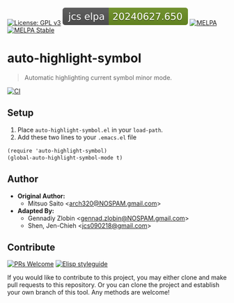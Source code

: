 [![License: GPL v3](https://img.shields.io/badge/License-GPL%20v3-blue.svg)](https://www.gnu.org/licenses/gpl-3.0)
[![JCS-ELPA](https://raw.githubusercontent.com/jcs-emacs/badges/master/elpa/v/auto-highlight-symbol.svg)](https://jcs-emacs.github.io/jcs-elpa/#/auto-highlight-symbol)
[![MELPA](https://melpa.org/packages/auto-highlight-symbol-badge.svg)](https://melpa.org/#/auto-highlight-symbol)
[![MELPA Stable](https://stable.melpa.org/packages/auto-highlight-symbol-badge.svg)](https://stable.melpa.org/#/auto-highlight-symbol)

# auto-highlight-symbol
> Automatic highlighting current symbol minor mode.

[![CI](https://github.com/jcs-elpa/auto-highlight-symbol/actions/workflows/test.yml/badge.svg)](https://github.com/jcs-elpa/auto-highlight-symbol/actions/workflows/test.yml)

## Setup

1. Place `auto-highlight-symbol.el` in your `load-path`.
2. Add these two lines to your `.emacs.el` file

```elisp
(require 'auto-highlight-symbol)
(global-auto-highlight-symbol-mode t)
```

## Author

* **Original Author:** 
  - Mitsuo Saito <<arch320@NOSPAM.gmail.com>>
* **Adapted By:** 
  - Gennadiy Zlobin <<gennad.zlobin@NOSPAM.gmail.com>>
  - Shen, Jen-Chieh <<jcs090218@gmail.com>>

## Contribute

[![PRs Welcome](https://img.shields.io/badge/PRs-welcome-brightgreen.svg)](http://makeapullrequest.com)
[![Elisp styleguide](https://img.shields.io/badge/elisp-style%20guide-purple)](https://github.com/bbatsov/emacs-lisp-style-guide)

If you would like to contribute to this project, you may either
clone and make pull requests to this repository. Or you can
clone the project and establish your own branch of this tool.
Any methods are welcome!
